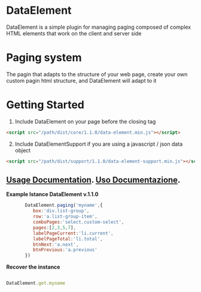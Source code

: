 # DataElement
DataElement is a simple plugin for managing paging composed of complex HTML elements that work on the client and server side

# Paging system
The pagin that adapts to the structure of your web page, create your own custom pagin html structure, and DataElement will adapt to it

# Getting Started

1. Include DataElement on your page before the closing </body> tag
```html
<script src="/path/dist/core/1.1.0/data-element.min.js"></script>
```
2. Include DataElementSupport if you are using a javascript / json data object 
```html
<script src="/path/dist/support/1.1.0/data-element-support.min.js"></script>
```



## [Usage Documentation](https://github.com/mssalvo/DataElement/blob/master/translate/en/doc.md).   [Uso Documentazione](https://github.com/mssalvo/DataElement/blob/master/translate/it/doc.md).

 
 
__Example Istance DataElement v.1.1.0__
 
 ```js
        DataElement.paging('myname',{
           box:'div.list-group',  
           row:'a.list-group-item',  
           comboPages:'select.custom-select',   
           pages:[2,3,5,7],  
           labelPageCurrent:'li.current',  
           labelPageTotal:'li.total',   
           btnNext:'a.next',  
           btnPrevious:'a.previous' 
        })
 ```        
__Recover the instance__

 ```js
 
 DataElement.get.myname
 
 ```
 
